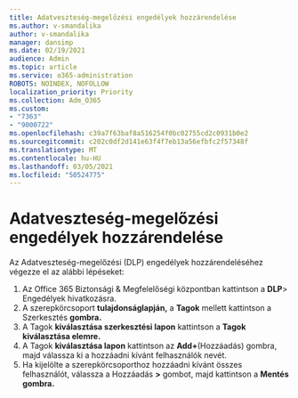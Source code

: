 ```yaml
---
title: Adatveszteség-megelőzési engedélyek hozzárendelése
ms.author: v-smandalika
author: v-smandalika
manager: dansimp
ms.date: 02/19/2021
audience: Admin
ms.topic: article
ms.service: o365-administration
ROBOTS: NOINDEX, NOFOLLOW
localization_priority: Priority
ms.collection: Adm_O365
ms.custom:
- "7363"
- "9000722"
ms.openlocfilehash: c39a7f63baf8a516254f0bc02755cd2c0931b0e2
ms.sourcegitcommit: c202c0df2d141e63f4f7eb13a56efbfc2f57348f
ms.translationtype: MT
ms.contentlocale: hu-HU
ms.lasthandoff: 03/05/2021
ms.locfileid: "50524775"
---
```

# <a name="assign-data-loss-prevention-dlp-permissions"></a>Adatveszteség-megelőzési engedélyek hozzárendelése

Az Adatveszteség-megelőzési (DLP) engedélyek hozzárendeléséhez végezze el az alábbi lépéseket:

1. Az Office 365 Biztonsági & Megfelelőségi központban kattintson a **DLP**> Engedélyek hivatkozásra.
2. A szerepkörcsoport **tulajdonságlapján,** a **Tagok** mellett kattintson a Szerkesztés **gombra.**
3. A Tagok **kiválasztása szerkesztési lapon** kattintson a **Tagok kiválasztása elemre.**
4. A Tagok **kiválasztása lapon** kattintson az **Add+**(Hozzáadás) gombra, majd válassza ki a hozzáadni kívánt felhasználók nevét.
5. Ha kijelölte a szerepkörcsoporthoz hozzáadni kívánt összes felhasználót, válassza a Hozzáadás **>** gombot, majd kattintson a **Mentés gombra.**
